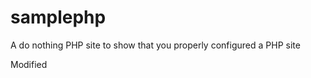 samplephp
=========

A do nothing PHP site to show that you properly configured a PHP site

Modified
